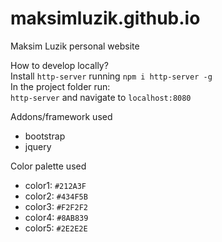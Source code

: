 # maksimluzik.github.io
Maksim Luzik personal website

How to develop locally?  
Install `http-server` running `npm i http-server -g`  
In the project folder run:  
`http-server` and navigate to `localhost:8080`

Addons/framework used  
* bootstrap  
* jquery

Color palette used  
* color1: `#212A3F`  
* color2: `#434F5B`  
* color3: `#F2F2F2`  
* color4: `#8AB839`  
* color5: `#2E2E2E`  
